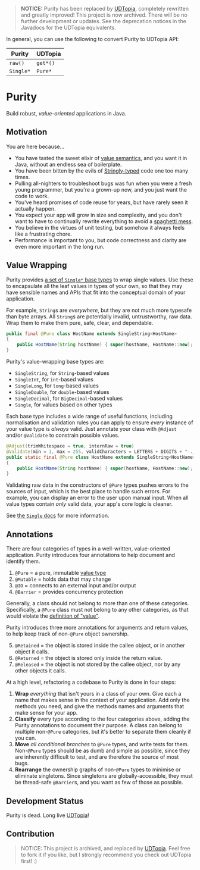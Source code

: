 > **NOTICE:**
> Purity has been replaced by [UDTopia][udtopia], completely rewritten and greatly improved!
> This project is now archived.
> There will be no further development or updates.
> See the deprecation notices in the Javadocs for the UDTopia equivalents.

[udtopia]: https://github.com/willhains/UDTopia

In general, you can use the following to convert Purity to UDTopia API:

| Purity    | UDTopia  |
|-----------|----------|
| `raw()`   | `get*()` |
| `Single*` | `Pure*`  |

# Purity

Build robust, *value-oriented* applications in Java.

## Motivation

You are here because...

- You have tasted the sweet elixir of [value semantics][values], and you want it in Java, without an endless sea of boilerplate.
- You have been bitten by the evils of [Stringly-typed][stringly] code one too many times.
- Pulling all-nighters to troubleshoot bugs was fun when you were a fresh young programmer, but you're a grown-up now, and you just want the code to work.
- You've heard promises of code reuse for years, but have rarely seen it actually happen.
- You expect your app will grow in size and complexity, and you don't want to have to continually rewrite everything to avoid a [spaghetti mess][spaghetti].
- You believe in the virtues of unit testing, but somehow it always feels like a frustrating chore.
- Performance is important to you, but code correctness and clarity are even more important in the long run.

[stringly]: http://wiki.c2.com/?StringlyTyped
[spaghetti]: https://en.wikipedia.org/wiki/Spaghetti_code
[values]: docs/value-semantics.md

## Value Wrapping

Purity provides [a set of `Single*` base types][single] to wrap single values. Use these to encapsulate all the leaf values in types of your own, so that they may have sensible names and APIs that fit into the conceptual domain of your application.

[single]: docs/Single.md

For example, `String`s are *everywhere*, but they are not much more typesafe than byte arrays. All `String`s are potentially invalid, untrustworthy, raw data. Wrap them to make them pure, safe, clear, and dependable.

```java
public final @Pure class HostName extends SingleString<HostName>
{
    public HostName(String hostName) { super(hostName, HostName::new); }
}
```

Purity's value-wrapping base types are:

- `SingleString`, for `String`-based values
- `SingleInt`, for `int`-based values
- `SingleLong`, for `long`-based values
- `SingleDouble`, for `double`-based values
- `SingleDecimal`, for `BigDecimal`-based values
- `Single`, for values based on other types

Each base type includes a wide range of useful functions, including normalisation and validation rules you can apply to ensure *every* instance of your value type is *always* valid. Just annotate your class with `@Adjust` and/or `@Validate` to constrain possible values.

```java
@Adjust(trimWhitespace = true, internRaw = true)
@Validate(min = 1, max = 255, validCharacters = LETTERS + DIGITS + "-._")
public static final @Pure class HostName extends SingleString<HostName>
{
    public HostName(String hostName) { super(hostName, HostName::new); }
}
```

Validating raw data in the constructors of `@Pure` types pushes errors to the sources of input, which is the best place to handle such errors. For example, you can display an error to the user upon manual input. When all value types contain *only* valid data, your app's core logic is cleaner.

See [the `Single` docs][single] for more information.

## Annotations

There are four categories of types in a well-written, value-oriented application. Purity introduces four annotations to help document and identify them.

1. `@Pure` = a pure, immutable [value type][values]
2. `@Mutable` = holds data that may change
3. `@IO` = connects to an external input and/or output
4. `@Barrier` = provides concurrency protection

Generally, a class should not belong to more than one of these categories. Specifically, a `@Pure` class must not belong to any other categories, as that would violate the [definition of "value"][values].

Purity introduces three more annotations for arguments and return values, to help keep track of non-`@Pure` object 
ownership.

5. `@Retained` = the object is stored inside the callee object, or in another object it calls.
6. `@Returned` = the object is stored only inside the return value.
7. `@Released` = the object is not stored by the callee object, nor by any other objects it calls.

At a high level, refactoring a codebase to Purity is done in four steps:

1. **Wrap** *everything* that isn't yours in a class of your own. Give each a name that makes sense in the context of your application. Add only the methods you need, and give the methods names and arguments that make sense for your app.
2. **Classify** every type according to the four categories above, adding the Purity annotations to document their purpose. A class can belong to multiple non-`@Pure` categories, but it's better to separate them cleanly if you can.
3. **Move** *all conditional branches* to `@Pure` types, and write tests for them. Non-`@Pure` types should be as dumb and simple as possible, since they are inherently difficult to test, and are therefore the source of most bugs.
4. **Rearrange** the ownership graphs of non-`@Pure` types to minimise or eliminate singletons. Since singletons are globally-accessible, they must be thread-safe `@Barrier`s, and you want as few of those as possible.

## Development Status

Purity is dead. Long live [UDTopia][udtopia]!

## Contribution

> NOTICE: This project is archived, and replaced by [UDTopia][udtopia].
> Feel free to fork it if you like, but I strongly recommend you check out UDTopia first! :)

